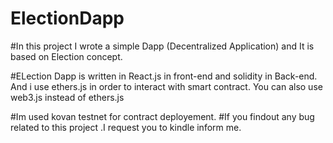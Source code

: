 # ElectionDapp
#In this project I wrote a simple Dapp (Decentralized Application) and It is based on  Election concept.

#ELection Dapp is written in React.js in front-end and solidity in Back-end. And i use ethers.js in order to  interact with smart contract. You can also use web3.js instead of ethers.js 

#Im used kovan testnet for contract deployement.
#If you findout any bug related to this project .I request you to kindle inform me.
